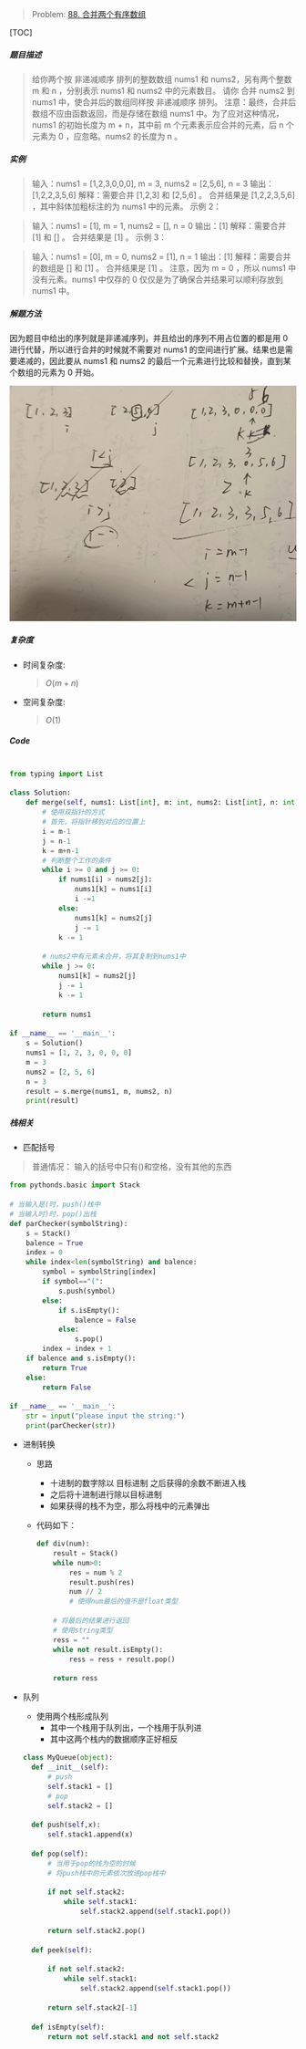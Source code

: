 > Problem: [88. 合并两个有序数组](https://leetcode.cn/problems/merge-sorted-array/description/)

[TOC]

##### 题目描述

> 给你两个按 非递减顺序 排列的整数数组 nums1 和 nums2，另有两个整数 m 和 n ，分别表示 nums1 和 nums2 中的元素数目。
> 请你 合并 nums2 到 nums1 中，使合并后的数组同样按 非递减顺序 排列。
> 注意：最终，合并后数组不应由函数返回，而是存储在数组 nums1 中。为了应对这种情况，nums1 的初始长度为 m + n，其中前 m 个元素表示应合并的元素，后 n 个元素为 0 ，应忽略。nums2 的长度为 n 。

##### 实例

> 输入：nums1 = [1,2,3,0,0,0], m = 3, nums2 = [2,5,6], n = 3
> 输出：[1,2,2,3,5,6]
> 解释：需要合并 [1,2,3] 和 [2,5,6] 。
> 合并结果是 [1,2,2,3,5,6] ，其中斜体加粗标注的为 nums1 中的元素。
> 示例 2：

> 输入：nums1 = [1], m = 1, nums2 = [], n = 0
> 输出：[1]
> 解释：需要合并 [1] 和 [] 。
> 合并结果是 [1] 。
> 示例 3：

> 输入：nums1 = [0], m = 0, nums2 = [1], n = 1
> 输出：[1]
> 解释：需要合并的数组是 [] 和 [1] 。
> 合并结果是 [1] 。
> 注意，因为 m = 0 ，所以 nums1 中没有元素。nums1 中仅存的 0 仅仅是为了确保合并结果可以顺利存放到 nums1 中。

##### 解题方法

因为题目中给出的序列就是非递减序列，并且给出的序列不用占位置的都是用 0 进行代替，所以进行合并的时候就不需要对 nums1 的空间进行扩展。结果也是需要递减的，因此要从 nums1 和 nums2 的最后一个元素进行比较和替换，直到某个数组的元素为 0 开始。

![Alt text](/resource/88.jpg)

##### 复杂度

- 时间复杂度:

  > $O(m+n)$

- 空间复杂度:
  > $O(1)$

##### Code

```Python

from typing import List

class Solution:
    def merge(self, nums1: List[int], m: int, nums2: List[int], n: int) -> List[int]:
        # 使用双指针的方式
        # 首先，将指针移到对应的位置上
        i = m-1
        j = n-1
        k = m+n-1
        # 判断整个工作的条件
        while i >= 0 and j >= 0:
            if nums1[i] > nums2[j]:
                nums1[k] = nums1[i]
                i -=1
            else:
                nums1[k] = nums2[j]
                j -= 1
            k -= 1

        # nums2中有元素未合并，将其复制到nums1中
        while j >= 0:
            nums1[k] = nums2[j]
            j -= 1
            k -= 1

        return nums1

if __name__ == '__main__':
    s = Solution()
    nums1 = [1, 2, 3, 0, 0, 0]
    m = 3
    nums2 = [2, 5, 6]
    n = 3
    result = s.merge(nums1, m, nums2, n)
    print(result)

```

##### 栈相关

- 匹配括号

> 普通情况：
> 输入的括号中只有()和空格，没有其他的东西

```python
from pythonds.basic import Stack

# 当输入是(时，push()栈中
# 当输入时)时，pop()出栈
def parChecker(symbolString):
    s = Stack()
    balence = True
    index = 0
    while index<len(symbolString) and balence:
        symbol = symbolString[index]
        if symbol=="(":
            s.push(symbol)
        else:
            if s.isEmpty():
                balence = False
            else:
                s.pop()
        index = index + 1
    if balence and s.isEmpty():
        return True
    else:
        return False

if __name__ == '__main__':
    str = input("please input the string:")
    print(parChecker(str))

```

- 进制转换

  - 思路
    - 十进制的数字除以 目标进制 之后获得的余数不断进入栈
    - 之后将十进制进行除以目标进制
    - 如果获得的栈不为空，那么将栈中的元素弹出
  - 代码如下：

    ```python
    def div(num):
        result = Stack()
        while num>0:
            res = num % 2
            result.push(res)
            num // 2
            # 使得num最后的值不是float类型

        # 将最后的结果进行返回
        # 使用string类型
        ress = ""
        while not result.isEmpty():
            ress = ress + result.pop()

        return ress

    ```

- 队列

  - 使用两个栈形成队列
    - 其中一个栈用于队列出，一个栈用于队列进
    - 其中这两个栈内的数据顺序正好相反

  ```python
  class MyQueue(object):
    def __init__(self):
        # push
        self.stack1 = []
        # pop
        self.stack2 = []

    def push(self,x):
        self.stack1.append(x)

    def pop(self):
        # 当用于pop的栈为空的时候
        # 将push栈中的元素依次放进pop栈中

        if not self.stack2:
            while self.stack1:
                self.stack2.append(self.stack1.pop())

        return self.stack2.pop()

    def peek(self):

        if not self.stack2:
            while self.stack1:
                self.stack2.append(self.stack1.pop())

        return self.stack2[-1]

    def isEmpty(self):
        return not self.stack1 and not self.stack2

  ```
